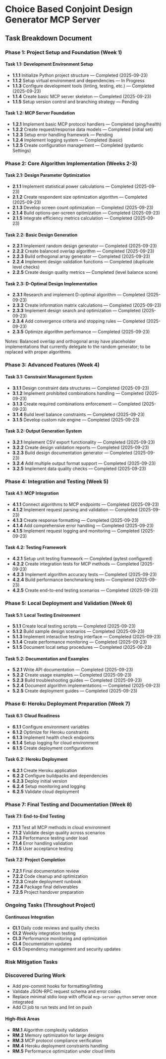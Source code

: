 # Choice Based Conjoint Design Generator MCP Server
## Task Breakdown Document

### Phase 1: Project Setup and Foundation (Week 1)

#### Task 1.1: Development Environment Setup
- **1.1.1** Initialize Python project structure — Completed (2025-09-23)
- **1.1.2** Setup virtual environment and dependencies — In Progress
- **1.1.3** Configure development tools (linting, testing, etc.) — Completed (2025-09-23)
- **1.1.4** Create basic MCP server skeleton — Completed (2025-09-23)
- **1.1.5** Setup version control and branching strategy — Pending

#### Task 1.2: MCP Server Foundation
- **1.2.1** Implement basic MCP protocol handlers — Completed (ping/health)
- **1.2.2** Create request/response data models — Completed (initial set)
- **1.2.3** Setup error handling framework — Pending
- **1.2.4** Implement logging system — Completed (basic)
- **1.2.5** Create configuration management — Completed (pydantic Settings)

### Phase 2: Core Algorithm Implementation (Weeks 2-3)

#### Task 2.1: Design Parameter Optimization
- **2.1.1** Implement statistical power calculations — Completed (2025-09-23)
- **2.1.2** Create respondent size optimization algorithm — Completed (2025-09-23)
- **2.1.3** Develop screen count optimization — Completed (2025-09-23)
- **2.1.4** Build options-per-screen optimization — Completed (2025-09-23)
- **2.1.5** Integrate efficiency metrics calculation — Completed (2025-09-23)

#### Task 2.2: Basic Design Generation
 - **2.2.1** Implement random design generator — Completed (2025-09-23)
 - **2.2.2** Create balanced overlap algorithm — Completed (2025-09-23)
 - **2.2.3** Build orthogonal array generator — Completed (2025-09-23)
 - **2.2.4** Implement design validation functions — Completed (duplicate level checks)
 - **2.2.5** Create design quality metrics — Completed (level balance score)

#### Task 2.3: D-Optimal Design Implementation
- **2.3.1** Research and implement D-optimal algorithm — Completed (2025-09-23)
- **2.3.2** Create information matrix calculations — Completed (2025-09-23)
- **2.3.3** Implement design search and optimization — Completed (2025-09-23)
- **2.3.4** Add convergence criteria and stopping rules — Completed (2025-09-23)
- **2.3.5** Optimize algorithm performance — Completed (2025-09-23)

Notes: Balanced overlap and orthogonal array have placeholder implementations that currently delegate to the random generator; to be replaced with proper algorithms.

### Phase 3: Advanced Features (Week 4)

#### Task 3.1: Constraint Management System
- **3.1.1** Design constraint data structures — Completed (2025-09-23)
- **3.1.2** Implement prohibited combinations handling — Completed (2025-09-23)
- **3.1.3** Create required combinations enforcement — Completed (2025-09-23)
- **3.1.4** Build level balance constraints — Completed (2025-09-23)
- **3.1.5** Develop custom rule engine — Completed (2025-09-23)

#### Task 3.2: Output Generation System
- **3.2.1** Implement CSV export functionality — Completed (2025-09-23)
- **3.2.2** Create design validation reports — Completed (2025-09-23)
- **3.2.3** Build design documentation generator — Completed (2025-09-23)
- **3.2.4** Add multiple output format support — Completed (2025-09-23)
- **3.2.5** Implement data quality checks — Completed (2025-09-23)

### Phase 4: Integration and Testing (Week 5)

#### Task 4.1: MCP Integration
- **4.1.1** Connect algorithms to MCP endpoints — Completed (2025-09-23)
- **4.1.2** Implement request parsing and validation — Completed (2025-09-23)
- **4.1.3** Create response formatting — Completed (2025-09-23)
- **4.1.4** Add comprehensive error handling — Completed (2025-09-23)
- **4.1.5** Implement request logging and monitoring — Completed (2025-09-23)

#### Task 4.2: Testing Framework
- **4.2.1** Setup unit testing framework — Completed (pytest configured)
- **4.2.2** Create integration tests for MCP methods — Completed (2025-09-23)
- **4.2.3** Implement algorithm accuracy tests — Completed (2025-09-23)
- **4.2.4** Build performance benchmarking tests — Completed (2025-09-23)
- **4.2.5** Create end-to-end testing scenarios — Completed (2025-09-23)

### Phase 5: Local Deployment and Validation (Week 6)

#### Task 5.1: Local Testing Environment
- **5.1.1** Create local testing scripts — Completed (2025-09-23)
- **5.1.2** Build sample design scenarios — Completed (2025-09-23)
- **5.1.3** Implement interactive testing interface — Completed (2025-09-23)
- **5.1.4** Create performance monitoring — Completed (2025-09-23)
- **5.1.5** Document local setup procedures — Completed (2025-09-23)

#### Task 5.2: Documentation and Examples
- **5.2.1** Write API documentation — Completed (2025-09-23)
- **5.2.2** Create usage examples — Completed (2025-09-23)
- **5.2.3** Build troubleshooting guides — Completed (2025-09-23)
- **5.2.4** Document algorithm implementations — Completed (2025-09-23)
- **5.2.5** Create deployment guides — Completed (2025-09-23)

### Phase 6: Heroku Deployment Preparation (Week 7)

#### Task 6.1: Cloud Readiness
- **6.1.1** Configure environment variables
- **6.1.2** Optimize for Heroku constraints
- **6.1.3** Implement health check endpoints
- **6.1.4** Setup logging for cloud environment
- **6.1.5** Create deployment configurations

#### Task 6.2: Heroku Deployment
- **6.2.1** Create Heroku application
- **6.2.2** Configure buildpacks and dependencies
- **6.2.3** Deploy initial version
- **6.2.4** Setup monitoring and logging
- **6.2.5** Validate cloud deployment

### Phase 7: Final Testing and Documentation (Week 8)

#### Task 7.1: End-to-End Testing
- **7.1.1** Test all MCP methods in cloud environment
- **7.1.2** Validate design quality across scenarios
- **7.1.3** Performance testing under load
- **7.1.4** Error handling validation
- **7.1.5** User acceptance testing

#### Task 7.2: Project Completion
- **7.2.1** Final documentation review
- **7.2.2** Code cleanup and optimization
- **7.2.3** Create deployment runbook
- **7.2.4** Package final deliverables
- **7.2.5** Project handover preparation

### Ongoing Tasks (Throughout Project)

#### Continuous Integration
- **CI.1** Daily code reviews and quality checks
- **CI.2** Weekly integration testing
- **CI.3** Performance monitoring and optimization
- **CI.4** Documentation updates
- **CI.5** Dependency management and security updates

### Risk Mitigation Tasks
### Discovered During Work

- Add pre-commit hooks for formatting/linting
- Validate JSON-RPC request schema and error codes
- Replace minimal stdio loop with official `mcp-server-python` server once integrated
 - Add CI job to run tests and lint on push


#### High-Risk Areas
- **RM.1** Algorithm complexity validation
- **RM.2** Memory optimization for large designs
- **RM.3** MCP protocol compliance verification
- **RM.4** Heroku deployment constraints handling
- **RM.5** Performance optimization under cloud limits